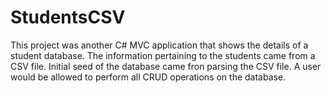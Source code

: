 # StudentsCSV

This project was another C# MVC application that shows the details of a student database.
The information pertaining to the students came from a CSV file.
Initial seed of the database came fron parsing the CSV file. 
A user would be allowed to perform all CRUD operations on the database.
